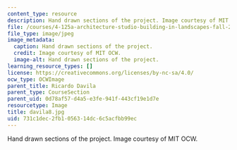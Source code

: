```yaml
---
content_type: resource
description: Hand drawn sections of the project. Image courtesy of MIT OCW.
file: /courses/4-125a-architecture-studio-building-in-landscapes-fall-2005/731c1dec2fb1056314dc6c5acfbb99ec_davila8.jpg
file_type: image/jpeg
image_metadata:
  caption: Hand drawn sections of the project.
  credit: Image courtesy of MIT OCW.
  image-alt: Hand drawn sections of the project.
learning_resource_types: []
license: https://creativecommons.org/licenses/by-nc-sa/4.0/
ocw_type: OCWImage
parent_title: Ricardo Davila
parent_type: CourseSection
parent_uid: 0d78af57-d4a5-e3fe-941f-443cf19e1d7e
resourcetype: Image
title: davila8.jpg
uid: 731c1dec-2fb1-0563-14dc-6c5acfbb99ec
---
```

Hand drawn sections of the project. Image courtesy of MIT OCW.